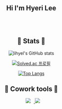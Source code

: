 <div align = center>

##  Hi I'm Hyeri Lee 
<br></br>

## 🍏 Stats 🍏
<!-- 스탯(Stats) 추가하기 -->
![lihyel's GitHub stats](https://github-readme-stats.vercel.app/api?username=lihyel&show_icons=true&theme=transparent)


<!-- solved.ac 랭크 추가하기 -->
[![Solved.ac 프로필](http://mazassumnida.wtf/api/v2/generate_badge?boj=lihyel)](https://solved.ac/lihyel)


<!-- 가장많이 사용하는 언어 -->
[![Top Langs](https://github-readme-stats.vercel.app/api/top-langs/?username=lihyel&layout=compact&theme=tokyonight&langs_count=10)](https://github.com/anuraghazra/github-readme-stats)


## 🍊 Cowork tools 🍊
<!--깃허브-->
<a href="https://github.com/lihyel">
    <img 
        src="http://img.shields.io/badge/-GitHub-000000?style=flat&logo=GitHub&logoColor=white&link=https://github.com/lihyel"
        style="height : auto; margin-left : 10px; margin-right : 10px;"/>
</a>
<!--노션-->
<img src="https://img.shields.io/badge/Notion-000000?style=flat-square&logo=Notion&logoColor=white"/>


<!-- tech stack 에 사용 _ 링크연결 필요 없는
## Tech Stack
<img src="https://img.shields.io/badge/GitHub-000000?style=flat-square&logo=GitHub&logoColor=white"/>
-->
    
</div>
